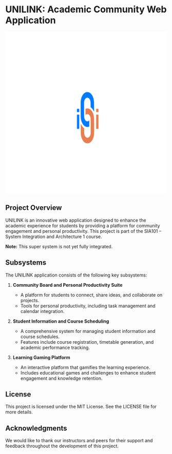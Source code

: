# UNILINK: Academic Community Web Application

![UNILINK Logo](unilink_logo.png)

## Project Overview

UNILINK is an innovative web application designed to enhance the academic experience for students by providing a platform for community engagement and personal productivity. This project is part of the SIA101 – System Integration and Architecture 1 course.

**Note:** This super system is not yet fully integrated.

## Subsystems

The UNILINK application consists of the following key subsystems:

1. **Community Board and Personal Productivity Suite**

   - A platform for students to connect, share ideas, and collaborate on projects.
   - Tools for personal productivity, including task management and calendar integration.

2. **Student Information and Course Scheduling**

   - A comprehensive system for managing student information and course schedules.
   - Features include course registration, timetable generation, and academic performance tracking.

3. **Learning Gaming Platform**
   - An interactive platform that gamifies the learning experience.
   - Includes educational games and challenges to enhance student engagement and knowledge retention.

## License

This project is licensed under the MIT License. See the LICENSE file for more details.

## Acknowledgments

We would like to thank our instructors and peers for their support and feedback throughout the development of this project.
